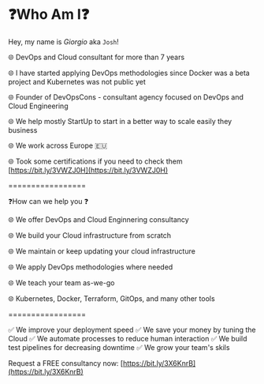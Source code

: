 # ❓Who Am I❓
Hey, my name is _Giorgio_ aka `Josh`!


🌐 DevOps and Cloud consultant for more than 7 years

🌐 I have started applying DevOps methodologies since Docker was a beta project and Kubernetes was not public yet 

🌐 Founder of DevOpsCons - consultant agency focused on DevOps and Cloud Engineering

🌐 We help mostly StartUp to start in a better way to scale easily they business 

🌐 We work across Europe 🇪🇺 

🌐 Took some certifications if you need to check them [https://bit.ly/3VWZJ0H](https://bit.ly/3VWZJ0H)

=================

❓How can we help you ❓


🌐 We offer DevOps and Cloud Enginnering consultancy 

🌐 We build your Cloud infrastructure from scratch

🌐 We maintain or keep updating your cloud infrastructure

🌐 We apply DevOps methodologies where needed 

🌐 We teach your team as-we-go

🌐 Kubernetes, Docker, Terraform, GitOps, and many other tools 

=================

✅  We improve your deployment speed
✅  We save your money by tuning the Cloud
✅  We automate processes to reduce human interaction
✅  We build test pipelines for decreasing downtime
✅  We grow your team's skils 

Request a FREE consultancy now: [https://bit.ly/3X6KnrB](https://bit.ly/3X6KnrB)
